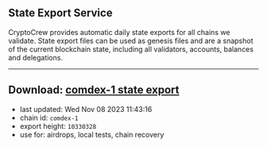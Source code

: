 ## State Export Service
CryptoCrew provides automatic daily state exports for all chains we validate. State export files can be used as genesis files and are a snapshot of the current blockchain state, including all validators, accounts, balances and delegations.

---
**Download: [comdex-1 state export](https://dl.ccvalidators.com/SERVICE/comdex/comdex-1_export_10330328.json)**
---

- last updated: Wed Nov 08 2023 11:43:16
- chain id: `comdex-1`
- export height: `10330328`
- use for: airdrops, local tests, chain recovery
